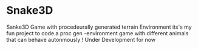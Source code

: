# Snake3D
Sanke3D Game with procedeurally generated terrain Environment 
its's my fun project to code a proc gen -environment game with different animals that can behave autonmously !
Under Development for now 
